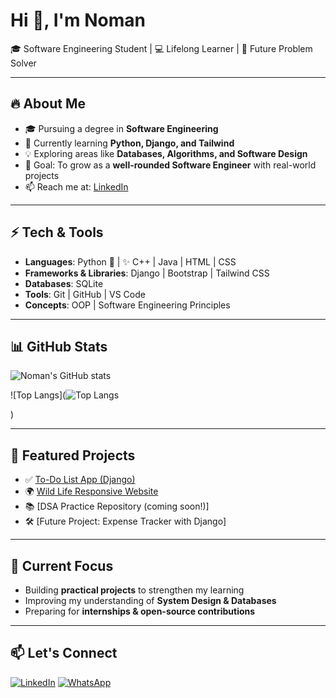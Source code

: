 # Hi 👋, I'm Noman  
🎓 Software Engineering Student | 💻 Lifelong Learner | 🚀 Future Problem Solver  

---

## 🔥 About Me
- 🎓 Pursuing a degree in **Software Engineering**  
- 🌱 Currently learning **Python, Django, and Tailwind**  
- 💡 Exploring areas like **Databases, Algorithms, and Software Design**  
- 🎯 Goal: To grow as a **well-rounded Software Engineer** with real-world projects  
- 📫 Reach me at: [LinkedIn](https://www.linkedin.com/in/noman-hafeez-128974370?lipi=urn%3Ali%3Apage%3Ad_flagship3_profile_view_base_contact_details%3BKOiLuxNBRfiFC4agGlLFYw%3D%3D) 

---

## ⚡ Tech & Tools
- **Languages**: Python 🐍 | ✨ C++ | Java | HTML | CSS  
- **Frameworks & Libraries**: Django | Bootstrap | Tailwind CSS  
- **Databases**: SQLite  
- **Tools**: Git | GitHub | VS Code 
- **Concepts**: OOP | Software Engineering Principles  

---

## 📊 GitHub Stats
![Noman's GitHub stats](https://github-readme-stats.vercel.app/api?username=noman-hafeez0&show_icons=true&theme=tokyonight
)

![Top Langs](![Top Langs](https://github-readme-stats.vercel.app/api/top-langs/?username=noman-hafeez0&langs_count=6&hide=html,css&layout=compact&theme=tokyonight)

)

---

## 🌟 Featured Projects
- ✅ [To-Do List App (Django)](https://github.com/Noman-hafeez0/Django-To-Do-List-.git)  
- 🌍 [Wild Life Responsive Website](https://github.com/Noman-hafeez0/Wild-Life-web.git)  
- 📚 [DSA Practice Repository (coming soon!)]  
- 🛠 [Future Project: Expense Tracker with Django]  

---

## 🎯 Current Focus
- Building **practical projects** to strengthen my learning  
- Improving my understanding of **System Design & Databases**  
- Preparing for **internships & open-source contributions**  

---

## 📫 Let's Connect

[![LinkedIn](https://img.shields.io/badge/LinkedIn-blue?style=for-the-badge&logo=linkedin&logoColor=white)](https://www.linkedin.com/in/noman-hafeez-128974370)
[![WhatsApp](https://img.shields.io/badge/WhatsApp-25D366?style=for-the-badge&logo=whatsapp&logoColor=white)](https://wa.me/923187557971)  

